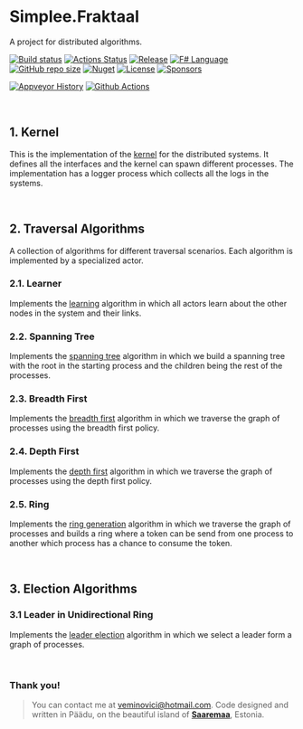# Simplee.Fraktaal
A project for distributed algorithms.

[![Build status](https://ci.appveyor.com/api/projects/status/sn12cou91meiu35e/branch/main?svg=true)](https://ci.appveyor.com/project/veminovici/fraktaal) 
[![Actions Status](https://github.com/veminovici/fraktaal/workflows/Build/badge.svg)](https://github.com/veminovici/fraktaal/actions)
[![Release](https://img.shields.io/github/v/release/veminovici/fraktaal?include_prereleases)](https://github.com/veminovici/fraktaal/releases/tag/V0.1-alpha)
[![F# Language](https://img.shields.io/github/languages/top/veminovici/fraktaal?color=%23b845fc)](https://github.com/veminovici/fraktaal)
[![GitHub repo size](https://img.shields.io/github/repo-size/veminovici/fraktaal)](https://github.com/veminovici/fraktaal)
[![Nuget](https://buildstats.info/nuget/Fraktaal?includePreReleases=true)](https://www.nuget.org/packages/Fraktaal)
[![License](https://img.shields.io/github/license/veminovici/fraktaal)](https://opensource.org/licenses/Apache-2.0)
[![Sponsors](https://img.shields.io/static/v1?label=Sponsor&message=%E2%9D%A4&logo=GitHub&color=red)](https://github.com/sponsors/veminovici)
<br />

[![Appveyor History](https://buildstats.info/appveyor/chart/veminovici/fraktaal?branch=main)](https://ci.appveyor.com/project/veminovici/fraktaal)
[![Github Actions](https://buildstats.info/github/chart/veminovici/fraktaal)](https://github.com/sponsors/veminovici)

<br />

## 1. Kernel
This is the implementation of the [kernel](https://github.com/veminovici/fraktaal/blob/main/src/fraktaal/core/kernel.fs) for the distributed systems. It defines all the interfaces and the kernel can spawn different processes. The implementation has a logger process which collects all the logs in the systems.

<br />

## 2. Traversal Algorithms
A collection of algorithms for different traversal scenarios. Each algorithm is implemented by a specialized actor.


### 2.1. Learner
Implements the [learning](https://github.com/veminovici/fraktaal/blob/main/src/fraktaal/traversal/learner.fs) algorithm in which all actors learn about the other nodes in the system and their links.

### 2.2. Spanning Tree
Implements the [spanning tree](https://github.com/veminovici/fraktaal/blob/main/src/fraktaal/traversal/sptree.fs) algorithm in which we build a spanning tree with the root in the starting process and the children being the rest of the processes.

### 2.3. Breadth First
Implements the [breadth first](https://github.com/veminovici/fraktaal/blob/main/src/fraktaal/traversal/bf.fs) algorithm in which we traverse the graph of processes using the breadth first policy.

### 2.4. Depth First
Implements the [depth first](https://github.com/veminovici/fraktaal/blob/main/src/fraktaal/traversal/bf.fs) algorithm in which we traverse the graph of processes using the depth first policy.

### 2.5. Ring
Implements the [ring generation](https://github.com/veminovici/fraktaal/blob/main/src/fraktaal/traversal/ring.fs) algorithm in which we traverse the graph of processes and builds a ring where a token can be send from one process to another which process has a chance to consume the token.

<br />

## 3. Election Algorithms

### 3.1 Leader in Unidirectional Ring
Implements the [leader election](https://github.com/veminovici/fraktaal/blob/main/src/fraktaal/election/leaderUR.fs) algorithm in which we select a leader form a graph of processes.

<br />

### Thank you!

> You can contact me at veminovici@hotmail.com. Code designed and written in Päädu, on the beautiful island of [**Saaremaa**](https://goo.gl/maps/DmB9ewY2R3sPGFnTA), Estonia.